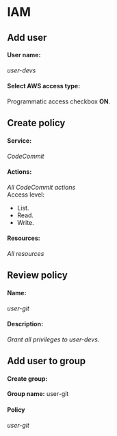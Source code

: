 <div>
<h1>IAM</h1>
<h2>Add user</h2>
<h4>User name:</h4>

<p>

*user-devs*

</p>

<h4>Select AWS access type:</h4>

<p>

Programmatic access checkbox **ON**.

</p>

<h2>Create policy</h2>
<h4>Service:</h4>

<p>
	
*CodeCommit*

</p>

<h4>Actions:</h4>

<p>
	
*All CodeCommit actions*<br>
Access level:
- List.
- Read.
- Write.

</p>

<h4>Resources:</h4>

<p>
	
*All resources*

</p>

<h2>Review policy</h2>
<h4>Name:</h4>

<p>
	
*user-git*

</p>

<h4>Description:</h4>

<p>
	
*Grant all privileges to user-devs.*

</p>

<h2>Add user to group</h2>
<h4>Create group:</h4>

<p>
	
**Group name:** user-git

</p>

<h4>Policy</h4>

<p>

*user-git*

</p>

</div>